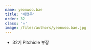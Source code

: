 ```yaml
---
name: yeonwoo.bae
title: '배연우'
order: 32
class: '⭐'
image: /files/authors/yeonwoo.bae.jpg
---
```


- 32기 Pitchicle 부장

